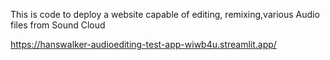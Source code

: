 This is code to deploy a website capable of editing, remixing,various Audio files from Sound Cloud

https://hanswalker-audioediting-test-app-wiwb4u.streamlit.app/
